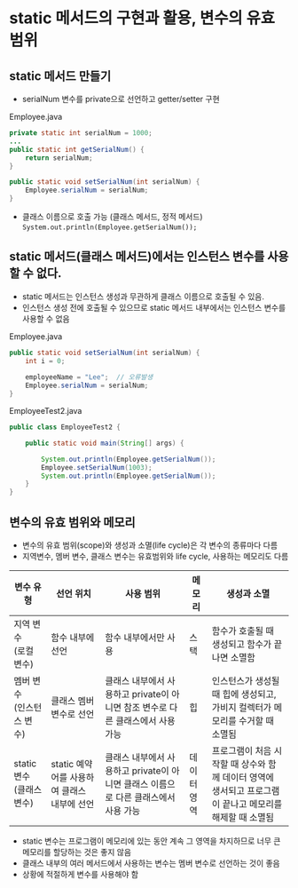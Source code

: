 # static 메서드의 구현과 활용, 변수의 유효 범위
## static 메서드 만들기
- serialNum 변수를 private으로 선언하고 getter/setter 구현<br>

Employee.java
```java
private static int serialNum = 1000;
...
public static int getSerialNum() {
    return serialNum;
}

public static void setSerialNum(int serialNum) {
    Employee.serialNum = serialNum;
}
```
- 클래스 이름으로 호출 가능 (클래스 메서드, 정적 메서드)<br>
`System.out.println(Employee.getSerialNum());`

## static 메서드(클래스 메서드)에서는 인스턴스 변수를 사용할 수 없다.
- static 메서드는 인스턴스 생성과 무관하게 클래스 이름으로 호출될 수 있음.
- 인스턴스 생성 전에 호출될 수 있으므로 static 메서드 내부에서는 인스턴스 변수를 사용할 수 없음

Employee.java
```java
public static void setSerialNum(int serialNum) {
    int i = 0;
    
    employeeName = "Lee";  // 오류발생
    Employee.serialNum = serialNum;
}
```

EmployeeTest2.java
```java
public class EmployeeTest2 {

	public static void main(String[] args) {

		System.out.println(Employee.getSerialNum());
		Employee.setSerialNum(1003);
		System.out.println(Employee.getSerialNum());
	}
}
```

## 변수의 유효 범위와 메모리
- 변수의 유효 범위(scope)와 생성과 소멸(life cycle)은 각 변수의 종류마다 다름
- 지역변수, 멤버 변수, 클래스 변수는 유효범위와 life cycle, 사용하는 메모리도 다름
  
|변수 유형|선언 위치|사용 범위|메모리|생성과 소멸|
|---|---|---|---|---|
|지역 변수<br>(로컬 변수)|함수 내부에 선언|함수 내부에서만 사용|스택|함수가 호출될 때 생성되고 함수가 끝나면 소멸함|
|멤버 변수<br>(인스턴스 변수)|클래스 멤버 변수로 선언|클래스 내부에서 사용하고 private이 아니면 참조 변수로 다른 클래스에서 사용 가능|힙|인스턴스가 생성될 때 힙에 생성되고, 가비지 컬렉터가 메모리를 수거할 때 소멸됨|
|static 변수<br>(클래스 변수)|static 예약어를 사용하여 클래스 내부에 선언|클래스 내부에서 사용하고 private이 아니면 클래스 이름으로 다른 클래스에서 사용 가능|데이터 영역|프로그램이 처음 시작할 때 상수와 함께 데이터 영역에 생서되고 프로그램이 끝나고 메모리를 해제할 때 소멸됨|
- static 변수는 프로그램이 메모리에 있는 동안 계속 그 영역을 차지하므로 너무 큰 메모리를 할당하는 것은 좋지 않음
- 클래스 내부의 여러 메서드에서 사용하는 변수는 멤버 변수로 선언하는 것이 좋음
- 상황에 적절하게 변수를 사용해야 함
  